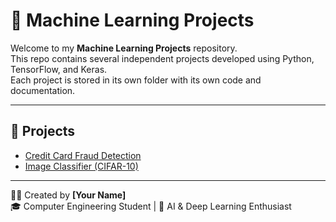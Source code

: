 # 🧠 Machine Learning Projects

Welcome to my **Machine Learning Projects** repository.  
This repo contains several independent projects developed using Python, TensorFlow, and Keras.  
Each project is stored in its own folder with its own code and documentation.

---

## 🚀 Projects

- [Credit Card Fraud Detection](Credit_Card_Fraud_Detection/README.md)  
- [Image Classifier (CIFAR-10)](Image_Classifier/README.md)

---

👩‍💻 Created by **[Your Name]**  
🎓 Computer Engineering Student | 🤖 AI & Deep Learning Enthusiast
